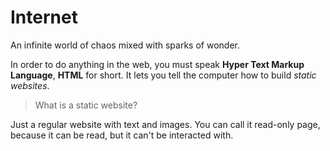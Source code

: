 # Internet

An infinite world of chaos mixed with sparks of wonder.

In order to do anything in the web, you must speak **Hyper Text Markup Language**, **HTML** for short. It lets you tell the computer how to build _static websites_.

> What is a static website?

Just a regular website with text and images. You can call it read-only page, because it can be read, but it can't be interacted with.
